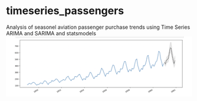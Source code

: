 # timeseries_passengers

Analysis of seasonel aviation passenger purchase trends using Time Series ARIMA and SARIMA and statsmodels
![PREDICTIONS](https://github.com/ayseljafar/timeseries_passengers/blob/main/images/prediction.png)
